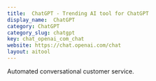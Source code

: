 ```yaml
---
title:  ChatGPT - Trending AI tool for ChatGPT
display_name:  ChatGPT
category: ChatGPT
category_slug: chatgpt
key: chat_openai_com_chat
website: https://chat.openai.com/chat
layout: aitool
---
```


Automated conversational customer service.

